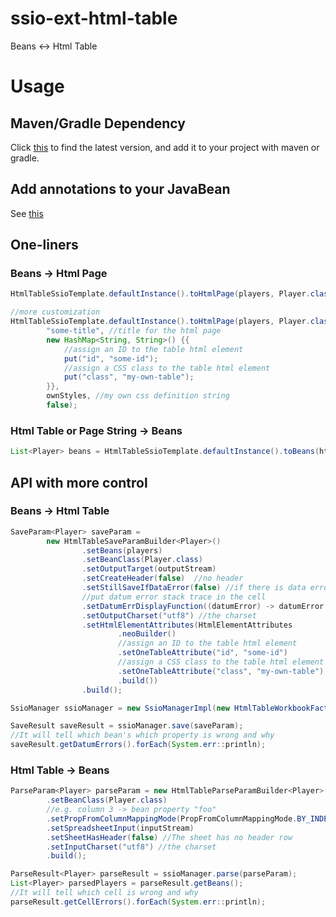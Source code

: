 # ssio-ext-html-table

Beans <-> Html Table

# Usage

## Maven/Gradle Dependency

Click [this](https://search.maven.org/artifact/com.github.chenjianjx.ssio/ssio-ext-html-table) to find the latest version, and add it to your project with maven or gradle.

## Add annotations to your JavaBean
See [this](../README.md#add-annotations-to-your-javabean)

## One-liners

### Beans -> Html Page

```java
HtmlTableSsioTemplate.defaultInstance().toHtmlPage(players, Player.class, outputStream, "utf8", false);
```

```java
//more customization
HtmlTableSsioTemplate.defaultInstance().toHtmlPage(players, Player.class, outputStream, "utf8",
        "some-title", //title for the html page
        new HashMap<String, String>() {{
            //assign an ID to the table html element
            put("id", "some-id");
            //assign a CSS class to the table html element
            put("class", "my-own-table");
        }},
        ownStyles, //my own css definition string
        false);
```

### Html Table or Page String -> Beans
```java
List<Player> beans = HtmlTableSsioTemplate.defaultInstance().toBeans(htmlString, Player.class, true);
```

## API with more control

### Beans -> Html Table

```java
SaveParam<Player> saveParam =
        new HtmlTableSaveParamBuilder<Player>()
                .setBeans(players)
                .setBeanClass(Player.class)
                .setOutputTarget(outputStream)
                .setCreateHeader(false)  //no header
                .setStillSaveIfDataError(false) //if there is data error, don't write to output
                //put datum error stack trace in the cell
                .setDatumErrDisplayFunction((datumError) -> datumError.getStackTrace())
                .setOutputCharset("utf8") //the charset
                .setHtmlElementAttributes(HtmlElementAttributes
                        .neoBuilder()
                        //assign an ID to the table html element
                        .setOneTableAttribute("id", "some-id")
                        //assign a CSS class to the table html element
                        .setOneTableAttribute("class", "my-own-table")
                        .build())
                .build();

SsioManager ssioManager = new SsioManagerImpl(new HtmlTableWorkbookFactory()); //IoC friendly

SaveResult saveResult = ssioManager.save(saveParam);
//It will tell which bean's which property is wrong and why
saveResult.getDatumErrors().forEach(System.err::println);
```

### Html Table -> Beans

```java
ParseParam<Player> parseParam = new HtmlTableParseParamBuilder<Player>()
        .setBeanClass(Player.class)
        //e.g. column 3 -> bean property "foo"
        .setPropFromColumnMappingMode(PropFromColumnMappingMode.BY_INDEX)
        .setSpreadsheetInput(inputStream)
        .setSheetHasHeader(false) //The sheet has no header row
        .setInputCharset("utf8") //the charset
        .build();

ParseResult<Player> parseResult = ssioManager.parse(parseParam);
List<Player> parsedPlayers = parseResult.getBeans();
//It will tell which cell is wrong and why
parseResult.getCellErrors().forEach(System.err::println);
```
